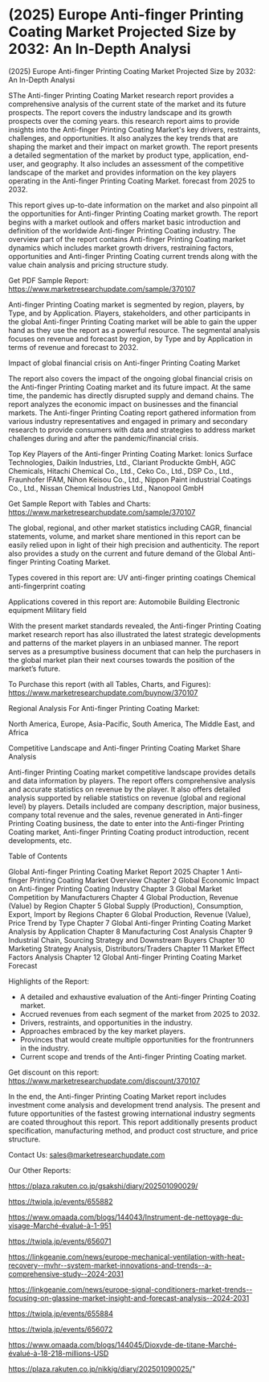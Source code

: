 # (2025) Europe Anti-finger Printing Coating Market Projected Size by 2032: An In-Depth Analysi
 (2025) Europe Anti-finger Printing Coating Market Projected Size by 2032: An In-Depth Analysi

SThe Anti-finger Printing Coating Market research report provides a comprehensive analysis of the current state of the market and its future prospects. The report covers the industry landscape and its growth prospects over the coming years. this research report aims to provide insights into the Anti-finger Printing Coating Market's key drivers, restraints, challenges, and opportunities. It also analyzes the key trends that are shaping the market and their impact on market growth. The report presents a detailed segmentation of the market by product type, application, end-user, and geography. It also includes an assessment of the competitive landscape of the market and provides information on the key players operating in the Anti-finger Printing Coating Market. forecast from 2025 to 2032.

This report gives up-to-date information on the market and also pinpoint all the opportunities for Anti-finger Printing Coating market growth. The report begins with a market outlook and offers market basic introduction and definition of the worldwide Anti-finger Printing Coating industry. The overview part of the report contains Anti-finger Printing Coating market dynamics which includes market growth drivers, restraining factors, opportunities and Anti-finger Printing Coating current trends along with the value chain analysis and pricing structure study.

Get PDF Sample Report: https://www.marketresearchupdate.com/sample/370107

Anti-finger Printing Coating market is segmented by region, players, by Type, and by Application. Players, stakeholders, and other participants in the global Anti-finger Printing Coating market will be able to gain the upper hand as they use the report as a powerful resource. The segmental analysis focuses on revenue and forecast by region, by Type and by Application in terms of revenue and forecast to 2032.

Impact of global financial crisis on Anti-finger Printing Coating Market

The report also covers the impact of the ongoing global financial crisis on the Anti-finger Printing Coating market and its future impact. At the same time, the pandemic has directly disrupted supply and demand chains. The report analyzes the economic impact on businesses and the financial markets. The Anti-finger Printing Coating report gathered information from various industry representatives and engaged in primary and secondary research to provide consumers with data and strategies to address market challenges during and after the pandemic/financial crisis.

Top Key Players of the Anti-finger Printing Coating Market:
Ionics Surface Technologies, Daikin Industries, Ltd., Clariant Produckte GmbH, AGC Chemicals, Hitachi Chemical Co., Ltd., Ceko Co., Ltd., DSP Co., Ltd., Fraunhofer IFAM, Nihon Keisou Co., Ltd., Nippon Paint industrial Coatings Co., Ltd., Nissan Chemical Industries Ltd., Nanopool GmbH


Get Sample Report with Tables and Charts: https://www.marketresearchupdate.com/sample/370107

The global, regional, and other market statistics including CAGR, financial statements, volume, and market share mentioned in this report can be easily relied upon in light of their high precision and authenticity. The report also provides a study on the current and future demand of the Global Anti-finger Printing Coating Market.

Types covered in this report are:
UV anti-finger printing coatings
Chemical anti-fingerprint coating


Applications covered in this report are:
Automobile
Building
Electronic equipment
Military field


With the present market standards revealed, the Anti-finger Printing Coating market research report has also illustrated the latest strategic developments and patterns of the market players in an unbiased manner. The report serves as a presumptive business document that can help the purchasers in the global market plan their next courses towards the position of the market’s future.

To Purchase this report (with all Tables, Charts, and Figures): https://www.marketresearchupdate.com/buynow/370107

Regional Analysis For Anti-finger Printing Coating Market:

North America, Europe, Asia-Pacific, South America, The Middle East, and Africa

Competitive Landscape and Anti-finger Printing Coating Market Share Analysis

Anti-finger Printing Coating market competitive landscape provides details and data information by players. The report offers comprehensive analysis and accurate statistics on revenue by the player. It also offers detailed analysis supported by reliable statistics on revenue (global and regional level) by players. Details included are company description, major business, company total revenue and the sales, revenue generated in Anti-finger Printing Coating business, the date to enter into the Anti-finger Printing Coating market, Anti-finger Printing Coating product introduction, recent developments, etc.

Table of Contents

Global Anti-finger Printing Coating Market Report 2025
Chapter 1 Anti-finger Printing Coating Market Overview
Chapter 2 Global Economic Impact on Anti-finger Printing Coating Industry
Chapter 3 Global Market Competition by Manufacturers
Chapter 4 Global Production, Revenue (Value) by Region
Chapter 5 Global Supply (Production), Consumption, Export, Import by Regions
Chapter 6 Global Production, Revenue (Value), Price Trend by Type
Chapter 7 Global Anti-finger Printing Coating Market Analysis by Application
Chapter 8 Manufacturing Cost Analysis
Chapter 9 Industrial Chain, Sourcing Strategy and Downstream Buyers
Chapter 10 Marketing Strategy Analysis, Distributors/Traders
Chapter 11 Market Effect Factors Analysis
Chapter 12 Global Anti-finger Printing Coating Market Forecast

Highlights of the Report:

- A detailed and exhaustive evaluation of the Anti-finger Printing Coating market.
- Accrued revenues from each segment of the market from 2025 to 2032.
- Drivers, restraints, and opportunities in the industry.
- Approaches embraced by the key market players.
- Provinces that would create multiple opportunities for the frontrunners in the industry.
- Current scope and trends of the Anti-finger Printing Coating market.

Get discount on this report: https://www.marketresearchupdate.com/discount/370107

In the end, the Anti-finger Printing Coating Market report includes investment come analysis and development trend analysis. The present and future opportunities of the fastest growing international industry segments are coated throughout this report. This report additionally presents product specification, manufacturing method, and product cost structure, and price structure.

Contact Us:
sales@marketresearchupdate.com

Our Other Reports:

https://plaza.rakuten.co.jp/gsakshi/diary/202501090029/

https://twipla.jp/events/655882

https://www.omaada.com/blogs/144043/Instrument-de-nettoyage-du-visage-Marché-évalué-à-1-951

https://twipla.jp/events/656071

https://linkgeanie.com/news/europe-mechanical-ventilation-with-heat-recovery--mvhr--system-market-innovations-and-trends--a-comprehensive-study--2024-2031

https://linkgeanie.com/news/europe-signal-conditioners-market-trends--focusing-on-glassine-market-insight-and-forecast-analysis--2024-2031

https://twipla.jp/events/655884

https://twipla.jp/events/656072

https://www.omaada.com/blogs/144045/Dioxyde-de-titane-Marché-évalué-à-18-218-millions-USD

https://plaza.rakuten.co.jp/nikkig/diary/202501090025/"
